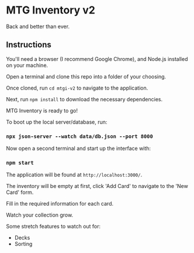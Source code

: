 # MTG Inventory v2

Back and better than ever.

## Instructions

You'll need a browser (I recommend Google Chrome), and Node.js installed on your machine.

Open a terminal and clone this repo into a folder of your choosing.

Once cloned, run `cd mtgi-v2` to navigate to the application.

Next, run `npm install` to download the necessary dependencies.

MTG Inventory is ready to go!

To boot up the local server/database, run:

### `npx json-server --watch data/db.json --port 8000`

Now open a second terminal and start up the interface with:

### `npm start`

The application will be found at `http://localhost:3000/`.

The inventory will be empty at first, click 'Add Card' to navigate to the 'New Card' form.

Fill in the required information for each card.

Watch your collection grow.

Some stretch features to watch out for:

- Decks
- Sorting

